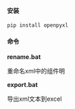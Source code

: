 
#### 安装

~~~
pip install openpyxl
~~~


#### 命令

**rename.bat**

重命名xml中的组件明


**export.bat**

导出xml文本到excel
